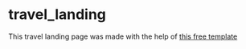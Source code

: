# travel_landing

This travel landing page was made with the help of [this free template](http://freebiesbug.com/code-stuff/mountain-king-html-bootstrap-template/) 
